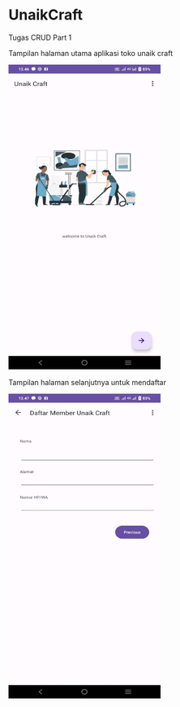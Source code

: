 # UnaikCraft
 Tugas CRUD Part 1

 Tampilan halaman utama aplikasi toko unaik craft
 
 <img src="https://github.com/Ulfiyah/UnaikCraft/blob/main/Screenshot_20230627_134602%5B1%5D.jpg" width = "300dp" height="600">

 Tampilan halaman selanjutnya untuk mendaftar

 <img src="https://github.com/Ulfiyah/UnaikCraft/blob/main/Screenshot_20230627_134719%5B1%5D.jpg" width = "300dp" height="600">
